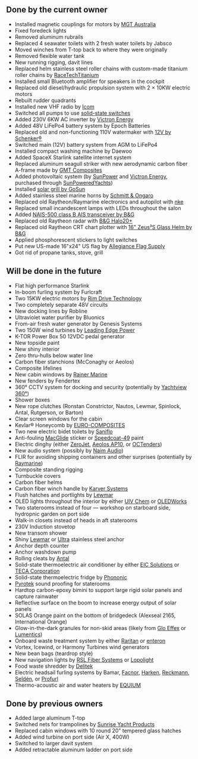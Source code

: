 ## Done by the current owner

- Installed magnetic couplings for motors by [MGT Australia](https://www.mgt.com.au)
- Fixed foredeck lights
- Removed aluminum rubrails
- Replaced 4 seawater toilets with 2 fresh water toilets by Jabsco
- Moved winches from T-top back to where they were originally
- Removed flexible water tank
- New running rigging, davit lines
- Replaced helm stainless steel roller chains with custom-made titanium roller chains by [RaceTechTitanium](https://racetechtitanium.com/)
- Installed small Bluetooth amplifier for speakers in the cockpit
- Replaced old diesel/hydraulic propulsion system with 2 × 10KW electric motors
- Rebuilt rudder quadrants
- Installed new VHF radio by [Icom](https://www.icomamerica.com)
- Switched all pumps to use [solid-state switches](https://www.spxflow.com/johnson-pump-marine/products/bilge-pump-switches/)
- Added 230V 6KW AC inverter by [Victron Energy](https://www.victronenergy.com/)
- Added 48V LiFePo4 battery system by Epoch Batteries
- Replaced old and non-functioning 110V watermaker with [12V by Schenker®](https://schenkerwatermakers.com/products/zen/)
- Switched main (12V) battery system from AGM to LiFePo4
- Installed compact washing machine by Daewoo
- Added SpaceX Starlink satellite internet system
- Replaced aluminum seagull striker with new aerodynamic carbon fiber A-frame made by [GMT Composites](https://gmtcomposites.com/)
- Added photovoltaic system (by [SunPower](https://us.sunpower.com/products/solar-panels) and [Victron Energy](https://www.victronenergy.com), purchased through [SunPoweredYachts](https://www.sunpoweredyachts.com))
- Installed [solar grill by GoSun](https://gosun.co/products/sport-marine)
- Added stainless steel marine horns by [Schmitt & Ongaro](http://www.schmittongaromarine.com)
- Replaced old Raytheon/Raymarine electronics and autopilot with [nke](http://nke-marine-electronics.com)
- Replaced small incandescent lamps with LEDs throughout the salon
- Added [NAIS-500 class B AIS transceiver by B&G](https://www.bandg.com/bg/type/vhf-ais/nais-500--nspl-500--gps-500--n2k/)
- Replaced old Raytheon radar with [B&G Halo20+](https://www.bandg.com/bg/type/radar/halo20bgradar-c73626e8/)
- Replaced old Raytheon CRT chart plotter with [16" Zeus³S Glass Helm by B&G](https://www.bandg.com/bg/series/zeuss-glass-helm/integrated-display-processor/zeus3s-gh-mfd-16-display-only/)
- Applied phosphorescent stickers to light switches
- Put new US-made 16"x24" US flag by [Allegiance Flag Supply](https://www.showallegiance.com)
- Got rid of propane tanks, stove, grill
<!-- - Added high bilge water alarms (by [Johnson Pumps](https://www.spxflow.com/products/application?application=marine&subApplications=recreational-marine)) -->


## Will be done in the future

- Flat high performance Starlink
- In-boom furling system by Furlcraft
- Two 15KW electric motors by [Rim Drive Technology](https://rimdrivetechnology.nl/)
- Two completely separate 48V circuits
- New docking lines by Robline
- Ultraviolet water purifier by Bluonics
- From-air fresh water generator by Genesis Systems
- Two 150W wind turbines by [Leading Edge Power](https://www.leadingedgepower.com/)
- K-TOR Power Box 50 12VDC pedal generator
- New topside paint
- New shiny interior
- Zero thru-hulls below water line
- Carbon fiber stanchions (McConaghy or Aeolos)
- Composite lifelines
- New cabin windows by [Rainer Marine](https://rainiermarine.com)
- New fenders by Fendertex
- 360° CCTV system for docking and security (potentially by [Yachtview 360°](http://www.yachtview360.eu))
- Shower boxes
- New rope clutches (Ronstan Constrictor, Nautos, Lewmar, Spinlock, Antal, Rutgerson, or Barton)
- Clear screen windows for the cabin
- Kevlar® Honeycomb by [EURO-COMPOSITES](https://www.euro-composites.com/en/)
- Two new electric bidet toilets by [Saniflo](https://www.saniflo.com)
- Anti-fouling [MacGlide](https://www.macglide.eu) sticker or [Speedcoat-49](http://www.wearloncorp.com/index.php/product/Wearlon_Speed_Coat-49) paint
- Electric dinghy (either [ZeroJet](https://www.zerojet.nz), [Aeolos AP10](https://www.aeoloscomposites.com/aeolos-p10-dinghy), or [OCTenders](https://octenders.co.nz))
- New audio system (possibly by [Naim Audio](https://www.naimaudio.com))
- FLIR for avoiding shipping containers and other surprises (potentially by [Raymarine](https://www.raymarine.com/flir-thermal-cameras/))
- Composite standing rigging
- Turnbuckle covers
- Carbon fiber helms
- Carbon fiber winch handle by [Karver Systems](https://www.karver-systems.com/en/)
- Flush hatches and portlights by [Lewmar](https://www.lewmar.com/)
- OLED lights throughout the interior by either [UIV Chem](http://www.ioledlight.com) or [OLEDWorks](http://oledworks.com)
- Two staterooms instead of four — workshop on starboard side, hydropnic garden on port side
- Walk-in closets instead of heads in aft staterooms
- 230V Induction stovetop
- New transom shower
- Shiny [Lewmar](https://www.lewmar.com) or [Ultra](https://www.ultramarine-anchors.com/anchor) stainless steel anchor
- Anchor depth counter
- Anchor washdown pump
- Rolling cleats by [Antal](http://antal.it/ENG/)
- Solid-state thermoelectric air conditioner by either [EIC Solutions](https://www.eicsolutions.com/product-category/thermoelectric-air-conditioners/) or [TECA Corporation](https://www.thermoelectric.com/)
- Solid-state thermoelectric fridge by [Phononic](https://phononic.com)
- [Pyrotek](https://www.pyroteknc.com/) sound proofing for staterooms
- Hardtop carbon-epoxy bimini to support large rigid solar panels and capture rainwater
- Reflective surface on the boom to increase energy output of solar panels
- SOLAS Orange paint on the bottom of bridgedeck (Alexseal 2165, International Orange)
- Glow-in-the-dark granules for non-skid areas (likely from [Glo Effex](https://www.gloeffex.com) or [Lumentics](https://premium-leuchtstoffe.de/en/))
- Onboard waste treatment system by either [Raritan](https://www.raritaneng.com/en_US/) or [enteron](https://www.nauticexpo.com/prod/tom-logisch-exploring-world-better-way/product-64563-479247.html)
- Vortex, Icewind, or Harmony Turbines wind generators
- New bean bags (teardrop style)
- New navigation lights by [RSL Fiber Systems](https://www.rslfibersystems.com/) or [Lopolight](https://www.lopolight.com/)
- Food waste shredder by [Delitek](https://delitek.no/)
- Electric headsail furling systems by Bamar, [Facnor](https://www.facnor.com), [Harken](https://www.harken.com/en/home/), [Reckmann](https://www.reckmann.com), [Seldén](https://www.seldenmast.com), or [Profurl](https://www.profurl.com)
- Thermo-acoustic air and water heaters by [EQUIUM](https://www.equium.fr/en/home)
<!-- - Solid-state fresh water pump by [Kinetic Ceramics](https://www.kineticceramics.com/products/solid-state-pumps/) -->
<!-- https://www.r-g.de/en/list/Sandwich-material--Honeycombs--Foam- -->
<!-- Sharrow prop -->
<!-- WISAMO sail or AEROFORCE© wing or http://inflatedwingsails.com/en/ -->
<!-- www.rotoclear.com -->
<!-- https://store.pyiinc.com/collections/shaft-retention-collar/products/shaft-retention-collar?variant=3929852993 -->
<!--
https://www.lunasealighting.com/product/led-flood-lights/outdoor-led-spreader-light-1100-lumens/
https://www.lunasealighting.com/product/led-replacement-bulbs/spreader-foredeck-led-light-bulb-2/
https://us.binnacle.com/Lights-Steaming-Spreader-&-Deck-Lights/c23_156/p19754/Fixed-Mount-Spreader-Light-LED/product_info.html
-->
<!-- New anchor chain https://darkhorsemarine.com/custom-anchor-rode/ -->
<!-- Sea anchor: https://www.paraseaanchor.com/para-sea-anchor/high-strength-para-sea-anchors/stormfighter/ or https://www.para-anchor.com/pro.offsanchor.html -->
<!-- https://thehoworths.com/2011/11/rope-that-glows-in-the-dark/ -->
<!-- https://www.researchgate.net/figure/Schematic-of-the-shallow-water-depth-measurement-principle_fig1_317969757 -->


## Done by previous owners

- Added large aluminum T-top
- Switched nets for trampolines by [Sunrise Yacht Products](https://multihullnets.com)
- Replaced cabin windows with 10 round 20" tempered glass hatches
- Added wind turbine on port side (Air X, 400W)
- Switched to larger davit system
- Added retractable aluminum ladder on port side
